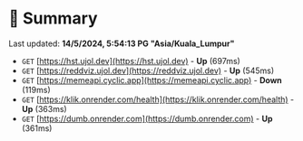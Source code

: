 # 📖 Summary
Last updated: **14/5/2024, 5:54:13 PG "Asia/Kuala_Lumpur"**

- `GET` [https://hst.ujol.dev](https://hst.ujol.dev) - **Up** (697ms)
- `GET` [https://reddviz.ujol.dev](https://reddviz.ujol.dev) - **Up** (545ms)
- `GET` [https://memeapi.cyclic.app](https://memeapi.cyclic.app) - **Down** (119ms)
- `GET` [https://klik.onrender.com/health](https://klik.onrender.com/health) - **Up** (363ms)
- `GET` [https://dumb.onrender.com](https://dumb.onrender.com) - **Up** (361ms)

